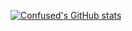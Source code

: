 [![Confused's GitHub stats](https://github-readme-stats.vercel.app/api?username=ConfusedRobo&show_icons=true&theme=synthwave)](https://github.com/ConfusedRobo/github-readme-stats)

